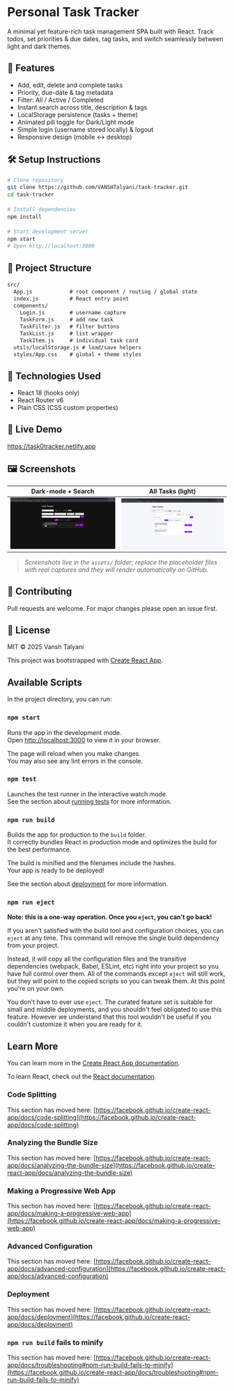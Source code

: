 # Personal Task Tracker

A minimal yet feature-rich task management SPA built with React. Track todos, set priorities & due dates, tag tasks, and switch seamlessly between light and dark themes.

## 🚀 Features
- Add, edit, delete and complete tasks
- Priority, due-date & tag metadata
- Filter: All / Active / Completed
- Instant search across title, description & tags
- LocalStorage persistence (tasks + theme)
- Animated pill toggle for Dark/Light mode
- Simple login (username stored locally) & logout
- Responsive design (mobile ↔ desktop)

## 🛠 Setup Instructions
```bash
# Clone repository
git clone https://github.com/VANSHTalyani/task-tracker.git
cd task-tracker

# Install dependencies
npm install

# Start development server
npm start
# Open http://localhost:3000
```

## 📂 Project Structure
```
src/
  App.js            # root component / routing / global state
  index.js          # React entry point
  components/
    Login.js        # username capture
    TaskForm.js     # add new task
    TaskFilter.js   # filter buttons
    TaskList.js     # list wrapper
    TaskItem.js     # individual task card
  utils/localStorage.js # load/save helpers
  styles/App.css    # global + theme styles
```

## 🧰 Technologies Used
- React 18 (hooks only)
- React Router v6
- Plain CSS (CSS custom properties)

## 🔗 Live Demo
https://task0tracker.netlify.app

## 🖼 Screenshots
| Dark-mode + Search | All Tasks (light) |
|---|---|
| ![Dark Search](assets/dark-search.png) | ![All Tasks](assets/all-task.png) |

> _Screenshots live in the `assets/` folder; replace the placeholder files with real captures and they will render automatically on GitHub._

## 🤝 Contributing
Pull requests are welcome. For major changes please open an issue first.

## 📄 License
MIT © 2025 Vansh Talyani

This project was bootstrapped with [Create React App](https://github.com/facebook/create-react-app).

## Available Scripts

In the project directory, you can run:

### `npm start`

Runs the app in the development mode.\
Open [http://localhost:3000](http://localhost:3000) to view it in your browser.

The page will reload when you make changes.\
You may also see any lint errors in the console.

### `npm test`

Launches the test runner in the interactive watch mode.\
See the section about [running tests](https://facebook.github.io/create-react-app/docs/running-tests) for more information.

### `npm run build`

Builds the app for production to the `build` folder.\
It correctly bundles React in production mode and optimizes the build for the best performance.

The build is minified and the filenames include the hashes.\
Your app is ready to be deployed!

See the section about [deployment](https://facebook.github.io/create-react-app/docs/deployment) for more information.

### `npm run eject`

**Note: this is a one-way operation. Once you `eject`, you can't go back!**

If you aren't satisfied with the build tool and configuration choices, you can `eject` at any time. This command will remove the single build dependency from your project.

Instead, it will copy all the configuration files and the transitive dependencies (webpack, Babel, ESLint, etc) right into your project so you have full control over them. All of the commands except `eject` will still work, but they will point to the copied scripts so you can tweak them. At this point you're on your own.

You don't have to ever use `eject`. The curated feature set is suitable for small and middle deployments, and you shouldn't feel obligated to use this feature. However we understand that this tool wouldn't be useful if you couldn't customize it when you are ready for it.

## Learn More

You can learn more in the [Create React App documentation](https://facebook.github.io/create-react-app/docs/getting-started).

To learn React, check out the [React documentation](https://reactjs.org/).

### Code Splitting

This section has moved here: [https://facebook.github.io/create-react-app/docs/code-splitting](https://facebook.github.io/create-react-app/docs/code-splitting)

### Analyzing the Bundle Size

This section has moved here: [https://facebook.github.io/create-react-app/docs/analyzing-the-bundle-size](https://facebook.github.io/create-react-app/docs/analyzing-the-bundle-size)

### Making a Progressive Web App

This section has moved here: [https://facebook.github.io/create-react-app/docs/making-a-progressive-web-app](https://facebook.github.io/create-react-app/docs/making-a-progressive-web-app)

### Advanced Configuration

This section has moved here: [https://facebook.github.io/create-react-app/docs/advanced-configuration](https://facebook.github.io/create-react-app/docs/advanced-configuration)

### Deployment

This section has moved here: [https://facebook.github.io/create-react-app/docs/deployment](https://facebook.github.io/create-react-app/docs/deployment)

### `npm run build` fails to minify

This section has moved here: [https://facebook.github.io/create-react-app/docs/troubleshooting#npm-run-build-fails-to-minify](https://facebook.github.io/create-react-app/docs/troubleshooting#npm-run-build-fails-to-minify)

